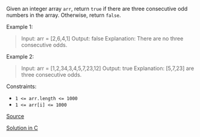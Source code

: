 Given an integer array `arr`, return `true` if there are three consecutive odd numbers in the array. Otherwise, return `false`.
 

Example 1:

> Input: arr = [2,6,4,1]
> Output: false
> Explanation: There are no three consecutive odds.

Example 2:

> Input: arr = [1,2,34,3,4,5,7,23,12]
> Output: true
> Explanation: [5,7,23] are three consecutive odds.
 

Constraints:

- `1 <= arr.length <= 1000`
- `1 <= arr[i] <= 1000`


[Source](https://leetcode.com/problems/three-consecutive-odds/)

[Solution in C](01550.c)